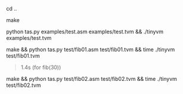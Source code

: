 cd ..

make

python tas.py examples/test.asm examples/test.tvm && ./tinyvm examples/test.tvm

make && python tas.py test/fib01.asm test/fib01.tvm && time ./tinyvm test/fib01.tvm

> 1.4s (for fib(30))

make && python tas.py test/fib02.asm test/fib02.tvm && time ./tinyvm test/fib02.tvm